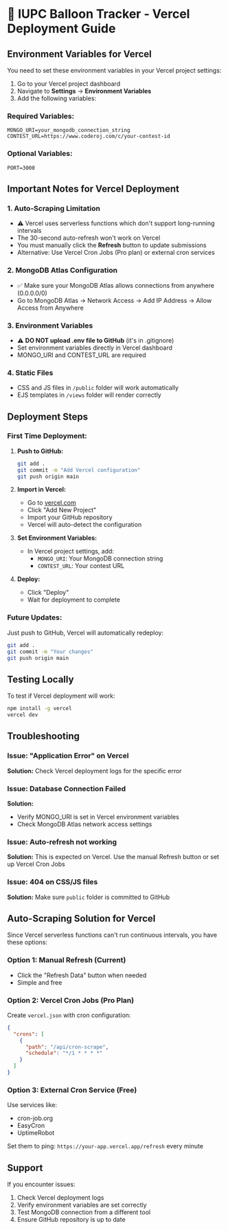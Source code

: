 # 🎈 IUPC Balloon Tracker - Vercel Deployment Guide

## Environment Variables for Vercel

You need to set these environment variables in your Vercel project settings:

1. Go to your Vercel project dashboard
2. Navigate to **Settings** → **Environment Variables**
3. Add the following variables:

### Required Variables:

```
MONGO_URI=your_mongodb_connection_string
CONTEST_URL=https://www.coderoj.com/c/your-contest-id
```

### Optional Variables:

```
PORT=3000
```

## Important Notes for Vercel Deployment

### 1. **Auto-Scraping Limitation**

- ⚠️ Vercel uses serverless functions which don't support long-running intervals
- The 30-second auto-refresh won't work on Vercel
- You must manually click the **Refresh** button to update submissions
- Alternative: Use Vercel Cron Jobs (Pro plan) or external cron services

### 2. **MongoDB Atlas Configuration**

- ✅ Make sure your MongoDB Atlas allows connections from anywhere (0.0.0.0/0)
- Go to MongoDB Atlas → Network Access → Add IP Address → Allow Access from Anywhere

### 3. **Environment Variables**

- ⚠️ **DO NOT upload .env file to GitHub** (it's in .gitignore)
- Set environment variables directly in Vercel dashboard
- MONGO_URI and CONTEST_URL are required

### 4. **Static Files**

- CSS and JS files in `/public` folder will work automatically
- EJS templates in `/views` folder will render correctly

## Deployment Steps

### First Time Deployment:

1. **Push to GitHub:**

   ```bash
   git add .
   git commit -m "Add Vercel configuration"
   git push origin main
   ```

2. **Import in Vercel:**

   - Go to [vercel.com](https://vercel.com)
   - Click "Add New Project"
   - Import your GitHub repository
   - Vercel will auto-detect the configuration

3. **Set Environment Variables:**

   - In Vercel project settings, add:
     - `MONGO_URI`: Your MongoDB connection string
     - `CONTEST_URL`: Your contest URL

4. **Deploy:**
   - Click "Deploy"
   - Wait for deployment to complete

### Future Updates:

Just push to GitHub, Vercel will automatically redeploy:

```bash
git add .
git commit -m "Your changes"
git push origin main
```

## Testing Locally

To test if Vercel deployment will work:

```bash
npm install -g vercel
vercel dev
```

## Troubleshooting

### Issue: "Application Error" on Vercel

**Solution:** Check Vercel deployment logs for the specific error

### Issue: Database Connection Failed

**Solution:**

- Verify MONGO_URI is set in Vercel environment variables
- Check MongoDB Atlas network access settings

### Issue: Auto-refresh not working

**Solution:** This is expected on Vercel. Use the manual Refresh button or set up Vercel Cron Jobs

### Issue: 404 on CSS/JS files

**Solution:** Make sure `public` folder is committed to GitHub

## Auto-Scraping Solution for Vercel

Since Vercel serverless functions can't run continuous intervals, you have these options:

### Option 1: Manual Refresh (Current)

- Click the "Refresh Data" button when needed
- Simple and free

### Option 2: Vercel Cron Jobs (Pro Plan)

Create `vercel.json` with cron configuration:

```json
{
  "crons": [
    {
      "path": "/api/cron-scrape",
      "schedule": "*/1 * * * *"
    }
  ]
}
```

### Option 3: External Cron Service (Free)

Use services like:

- cron-job.org
- EasyCron
- UptimeRobot

Set them to ping: `https://your-app.vercel.app/refresh` every minute

## Support

If you encounter issues:

1. Check Vercel deployment logs
2. Verify environment variables are set correctly
3. Test MongoDB connection from a different tool
4. Ensure GitHub repository is up to date
